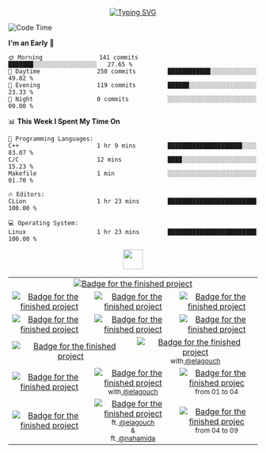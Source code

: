 <p align="center">
<a href="https://git.io/typing-svg"><img src="https://readme-typing-svg.demolab.com?font=Fira+Code&weight=500&size=30&pause=1000&color=F718C9&center=true&vCenter=true&width=435&lines=Hi+!+I'm+maximart" alt="Typing SVG" /></a>
</p>

<!--START_SECTION:waka-->
![Code Time](http://img.shields.io/badge/Code%20Time-437%20hrs%2021%20mins-blue)

**I'm an Early 🐤** 

```text
🌞 Morning                141 commits         ███████░░░░░░░░░░░░░░░░░░   27.65 % 
🌆 Daytime                250 commits         ████████████░░░░░░░░░░░░░   49.02 % 
🌃 Evening                119 commits         ██████░░░░░░░░░░░░░░░░░░░   23.33 % 
🌙 Night                  0 commits           ░░░░░░░░░░░░░░░░░░░░░░░░░   00.00 % 
```


📊 **This Week I Spent My Time On** 

```text
💬 Programming Languages: 
C++                      1 hr 9 mins         █████████████████████░░░░   83.07 % 
C/C                      12 mins             ████░░░░░░░░░░░░░░░░░░░░░   15.23 % 
Makefile                 1 min               ░░░░░░░░░░░░░░░░░░░░░░░░░   01.70 % 

🔥 Editors: 
CLion                    1 hr 23 mins        █████████████████████████   100.00 % 

💻 Operating System: 
Linux                    1 hr 23 mins        █████████████████████████   100.00 % 
```


<!--END_SECTION:waka-->
<p align="center">
  <a href="https://www.linkedin.com/in/maxime-martinez-643300254/">
    <img src="https://img.shields.io/badge/linkedin-%230077B5.svg?&style=for-the-badge&logo=linkedin&logoColor=white" height=40>
  </a>
</p>
<table align="center" border="0">
  <tr>
    <td colspan="6" align="center">
      <a href="https://github.com/Manomania/libft">
        <img src="https://raw.githubusercontent.com/ayogun/42-project-badges/refs/heads/main/badges/libftm.png" alt="Badge for the finished project" />
      </a>
    </td>
  </tr>
  <tr>
    <td colspan="2" align="center">
      <a href="https://github.com/Manomania/ft_printf"><img src="https://raw.githubusercontent.com/ayogun/42-project-badges/refs/heads/main/badges/ft_printfm.png" alt="Badge for the finished project" />
      </a>
    </td>
    <td colspan="2" align="center">
      <a href="https://github.com/Manomania/Get_next_line"><img src="https://raw.githubusercontent.com/ayogun/42-project-badges/refs/heads/main/badges/get_next_linem.png" alt="Badge for the finished project" />
      </a>
    </td>
    <td colspan="2" align="center">
      <a href="https://github.com/Manomania/Born2beroot"><img src="https://raw.githubusercontent.com/ayogun/42-project-badges/refs/heads/main/badges/born2beroote.png" alt="Badge for the finished project" />
      </a>
    </td>
  </tr>
  <tr>
    <td colspan="2" align="center">
      <a href="https://github.com/Manomania/minitalk">
        <img src="https://raw.githubusercontent.com/ayogun/42-project-badges/refs/heads/main/badges/minitalkm.png" alt="Badge for the finished project"/>
      </a>
    </td>
    <td colspan="2" align="center">
      <a href="https://github.com/Manomania/push_swap">
        <img src="https://raw.githubusercontent.com/ayogun/42-project-badges/refs/heads/main/badges/push_swapm.png" alt="Badge for the finished project"/>
      </a>
    </td>
    <td colspan="2" align="center">
      <a href="https://github.com/Manomania/so_long">
        <img src="https://raw.githubusercontent.com/ayogun/42-project-badges/refs/heads/main/badges/so_longm.png" alt="Badge for the finished project"/>
      </a>
    </td>
  </tr>
  <tr>
    <td colspan="3" align="center">
      <a href="https://github.com/Manomania/philosopher">
        <img src="https://raw.githubusercontent.com/ayogun/42-project-badges/refs/heads/main/badges/philosopherse.png" alt="Badge for the finished project"/>
      </a>
    </td>
    <td colspan="3" align="center">
      <a href="https://github.com/Manomania/minishell">
        <img src="https://github.com/ayogun/42-project-badges/raw/main/badges/minishelle.png" alt="Badge for the finished project">
      </a>
      <br>
      <sub>with<a href="https://github.com/airone01/"> @elagouch </a></sub>
    </td>
  </tr>
    <tr>
    <td colspan="2" align="center">
      <a href="https://github.com/Manomania/NetPractice">
        <img src="https://raw.githubusercontent.com/ayogun/42-project-badges/refs/heads/main/badges/netpracticee.png" alt="Badge for the finished project"/>
      </a>
    </td>
    <td colspan="2" align="center">
      <a href="https://github.com/Manomania/Cub3D">
        <img src="https://raw.githubusercontent.com/ayogun/42-project-badges/refs/heads/main/badges/cub3dm.png" alt="Badge for the finished project">
      </a>
      <br>
      <sub>with<a href="https://github.com/airone01/"> @elagouch </a></sub>
    </td>
    <td colspan="2" align="center">
      <a href="https://github.com/Manomania/CPP">
        <img src="https://raw.githubusercontent.com/ayogun/42-project-badges/refs/heads/main/badges/cppe.png" alt="Badge for the finished projec">
      </a>
      <br>
      <sub>from 01 to 04</sub>
    </td>
  </tr>
    </tr>
    <tr>
    <td colspan="2" align="center">
      <a href="https://github.com/Manomania/inception">
        <img src="https://raw.githubusercontent.com/ayogun/42-project-badges/refs/heads/main/badges/inceptione.png" alt="Badge for the finished project"/>
      </a>
    </td>
    <td colspan="2" align="center">
      <a href="https://github.com/Manomania/ft_irc">
        <img src="https://raw.githubusercontent.com/ayogun/42-project-badges/main/badges/ft_irce.png" alt="Badge for the finished project">
      </a>
      <br>
      <sub>ft.<a href="https://github.com/airone01/"> @elagouch </a></sub>
      <br>
      <sub>&</sub>
      <br>
      <sub>ft.<a href="https://github.com/nahamida/"> @nahamida </a></sub>
    </td>
    <td colspan="2" align="center">
      <a href="https://github.com/Manomania/CPP_05-09">
        <img src="https://raw.githubusercontent.com/ayogun/42-project-badges/refs/heads/main/badges/cppe.png" alt="Badge for the finished projec">
      </a>
      <br>
      <sub>from 04 to 09</sub>
    </td>
  </tr>
</table>
